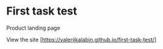 # First task test
Product landing page

View the site [https://valerijkalabin.github.io/first-task-test/]